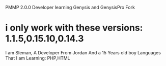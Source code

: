 PMMP 2.0.0 Developer
learning Genysis and GenysisPro Fork
# i only work with these versions: 1.1.5,0.15.10,0.14.3
I am Sleman, A Developer From Jordan And a 15 Years old boy
Languages That I am Learning: PHP,HTML
